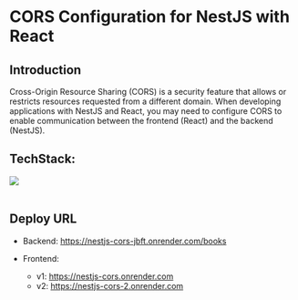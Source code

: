 # CORS Configuration for NestJS with React

## Introduction

Cross-Origin Resource Sharing (CORS) is a security feature that allows or restricts resources requested from a different domain. When developing applications with NestJS and React, you may need to configure CORS to enable communication between the frontend (React) and the backend (NestJS).

## TechStack:
  <img src="https://skillicons.dev/icons?i=nestjs,react" /><br/><br/>
  
## Deploy URL
- Backend: https://nestjs-cors-jbft.onrender.com/books

- Frontend:
    - v1: https://nestjs-cors.onrender.com
    - v2: https://nestjs-cors-2.onrender.com



